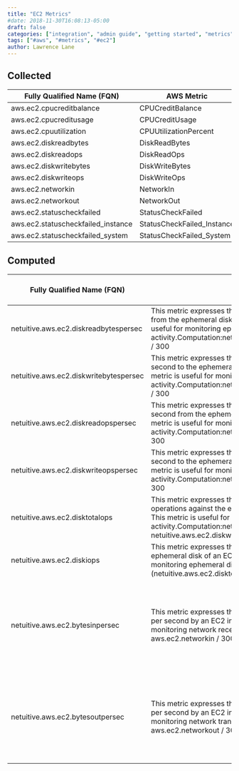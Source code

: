 ```yaml
---
title: "EC2 Metrics"
#date: 2018-11-30T16:08:13-05:00
draft: false
categories: ["integration", "admin guide", "getting started", "metrics"]
tags: ["#aws", "#metrics", "#ec2"]
author: Lawrence Lane
---
```


## Collected

| Fully Qualified Name (FQN)         | AWS Metric                 | Statistic | Units   | Max  | BASE | CORR | UTIL |
|------------------------------------|----------------------------|-----------|---------|------|------|------|------|
| aws.ec2.cpucreditbalance           | CPUCreditBalance           | average   |         | none | yes  | no   | no   |
| aws.ec2.cpucreditusage             | CPUCreditUsage             | sum       |         | none | yes  | no   | no   |
| aws.ec2.cpuutilization             | CPUUtilizationPercent      | average   | percent | 100  | yes  | yes  | yes  |
| aws.ec2.diskreadbytes              | DiskReadBytes              | sum       | bytes   | none | no   | no   | no   |
| aws.ec2.diskreadops                | DiskReadOps                | sum       |         | none | no   | no   | no   |
| aws.ec2.diskwritebytes             | DiskWriteBytes             | sum       | bytes   | none | no   | no   | no   |
| aws.ec2.diskwriteops               | DiskWriteOps               | sum       |         | none | no   | no   | no   |
| aws.ec2.networkin                  | NetworkIn                  | sum       | bytes   | none | no   | no   | no   |
| aws.ec2.networkout                 | NetworkOut                 | sum       | bytes   | none | no   | no   | no   |
| aws.ec2.statuscheckfailed          | StatusCheckFailed          | sum       |         | 5    | yes  | no   | no   |
| aws.ec2.statuscheckfailed_instance | StatusCheckFailed_Instance | sum       |         | 5    | yes  | no   | no   |
| aws.ec2.statuscheckfailed_system   | StatusCheckFailed_System   | sum       |         | 5    | yes  | no   | no   |

## Computed

| Fully Qualified Name (FQN)             | Description                                                                                                                                                                                                                                                  | Units             | BASE | CORR | Related Global Policies                                                           |
|----------------------------------------|--------------------------------------------------------------------------------------------------------------------------------------------------------------------------------------------------------------------------------------------------------------|-------------------|------|------|-----------------------------------------------------------------------------------|
| netuitive.aws.ec2.diskreadbytespersec  | This metric expresses the number of bytes read per second from the ephemeral disk of an EC2 instance. This metric is useful for monitoring ephemeral disk read activity.Computation:netuitive.aws.ec2.diskreadbytespersec / 300                               | bytes/second      | yes  | yes  |                                                                                   |
| netuitive.aws.ec2.diskwritebytespersec | This metric expresses the number of bytes written per second to the ephemeral disk of an EC2 instance. This metric is useful for monitoring ephemeral disk write activity.Computation:netuitive.aws.ec2.diskwritebytespersec / 300                            | bytes/second      | yes  | yes  |                                                                                   |
| netuitive.aws.ec2.diskreadopspersec    | This metric expresses the number of read operations per second from the ephemeral disk of an EC2 instance. This metric is useful for monitoring ephemeral disk read activity.Computation:netuitive.aws.ec2.diskreadopspersec / 300                            | operations/second | yes  | yes  | Elevated EC2 Ephemeral Disk Activity                                              |
| netuitive.aws.ec2.diskwriteopspersec   | This metric expresses the number of write operations per second to the ephemeral disk of an EC2 instance. This metric is useful for monitoring ephemeral disk write activity.Computation:netuitive.aws.ec2.diskwriteopspersec / 300                           | operations/second | yes  | yes  | Elevated EC2 Ephemeral Disk Activity                                              |
| netuitive.aws.ec2.disktotalops         | This metric expresses the total number of read and write operations against the ephemeral disk of an EC2 instance. This metric is useful for monitoring ephemeral disk I/O activity.Computation:netuitive.aws.ec2.diskreadops + netuitive.aws.ec2.diskwriteops | operations        | yes  | no   |                                                                                   |
| netuitive.aws.ec2.diskiops             | This metric expresses the total IOPS performed against the ephemeral disk of an EC2 instance. This metric is useful for monitoring ephemeral disk I/O activity.Computation:(netuitive.aws.ec2.disktotalops) / 300                                             | operations/second | no   | no   |                                                                                   |
| netuitive.aws.ec2.bytesinpersec        | This metric expresses the number of network bytes received per second by an EC2 instance. This metric is useful for monitoring network receive activity.Computation: aws.ec2.networkin / 300                                                                 | bytes/second      | yes  | yes  | Elevated EC2 CPU Activity (Normal Network Activity) Elevated EC2 Network Activity |
| netuitive.aws.ec2.bytesoutpersec       | This metric expresses the number of network bytes written per second by an EC2 instance. This metric is useful for monitoring network transmit activity.Computation: aws.ec2.networkout / 300                                                                | bytes/second      | yes  | yes  | Elevated EC2 CPU Activity (Normal Network Activity) Elevated EC2 Network Activity |
